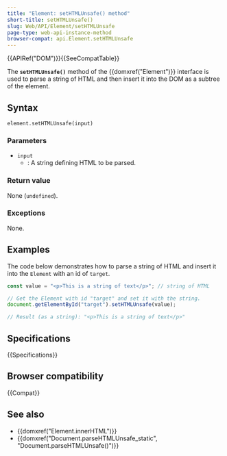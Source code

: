 ```yaml
---
title: "Element: setHTMLUnsafe() method"
short-title: setHTMLUnsafe()
slug: Web/API/Element/setHTMLUnsafe
page-type: web-api-instance-method
browser-compat: api.Element.setHTMLUnsafe
---
```


{{APIRef("DOM")}}{{SeeCompatTable}}

The **`setHTMLUnsafe()`** method of the {{domxref("Element")}} interface is used to parse a string of HTML and then insert it into the DOM as a subtree of the element.

## Syntax

```js-nolint
element.setHTMLUnsafe(input)
```

### Parameters

- `input`
  - : A string defining HTML to be parsed.

### Return value

None (`undefined`).

### Exceptions

None.

## Examples

The code below demonstrates how to parse a string of HTML and insert it into the `Element` with an id of `target`.

```js
const value = "<p>This is a string of text</p>"; // string of HTML

// Get the Element with id "target" and set it with the string.
document.getElementById("target").setHTMLUnsafe(value);

// Result (as a string): "<p>This is a string of text</p>"
```

## Specifications

{{Specifications}}

## Browser compatibility

{{Compat}}

## See also

- {{domxref("Element.innerHTML")}}
- {{domxref("Document.parseHTMLUnsafe_static", "Document.parseHTMLUnsafe()")}}
